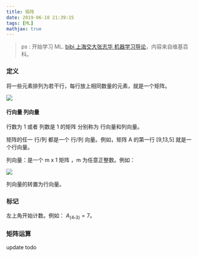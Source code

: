 ```yaml
---
title: 矩阵
date: 2019-06-18 21:39:15
tags: [ML]
mathjax: true
---
```


> ps : 开始学习 ML. [bibi 上海交大张志华 机器学习导论](https://www.bilibili.com/video/av41541089?from=search&seid=6119481411164450440)，内容来自维基百科。


### 定义

将一些元素排列为若干行，每行放上相同数量的元素，就是一个矩阵。

![](https://beer-1256523277.cos.ap-shanghai.myqcloud.com/beer/blog/微信截图_20190618215031.png)

#### 行向量 列向量

行数为 1 或者 列数是 1 的矩阵 分别称为 行向量和列向量。


矩阵的任一 行/列 都是一个 行/列 向量。例如，矩阵 A 的第一行 [9,13,5] 就是一个行向量。


列向量：是一个 m x 1 矩阵 ，m 为任意正整数。例如：

![](https://beer-1256523277.cos.ap-shanghai.myqcloud.com/beer/blog/微信截图_20190618215933.png)

列向量的转置为行向量。

### 标记

左上角开始计数。例如： $A_({_4,_3}_)= 7$。 

### 矩阵运算

update todo



